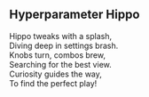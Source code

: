 ## Hyperparameter Hippo

Hippo tweaks with a splash,  
Diving deep in settings brash.  
Knobs turn, combos brew,  
Searching for the best view.  
Curiosity guides the way,  
To find the perfect play!  